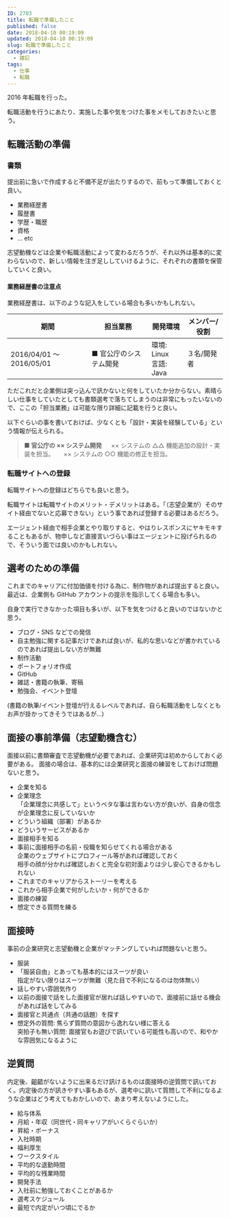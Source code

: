 ```yaml
---
ID: 2703
title: 転職で準備したこと
published: false
date: 2018-04-10 00:19:09
updated: 2018-04-10 00:19:09
slug: 転職で準備したこと
categories:
  - 雑記
tags:
  - 仕事
  - 転職
---
```


2016 年転職を行った。

転職活動を行うにあたり、実施した事や気をつけた事をメモしておきたいと思う。

<!--more-->

## 転職活動の準備

### 書類

提出前に急いで作成すると不備不足が出たりするので、前もって準備しておくと良い。

- 業務経歴書
- 履歴書
- 学歴・職歴
- 資格
- ... etc

志望動機などは企業や転職活動によって変わるだろうが、それ以外は基本的に変わらないので、新しい情報を注ぎ足ししていけるように、それぞれの書類を保管していくと良い。

#### 業務経歴書の注意点

業務経歴書は、以下のような記入をしている場合も多いかもしれない。

| 期間                     | 担当業務               | 開発環境                  | メンバー/役割 |
| ------------------------ | ---------------------- | ------------------------- | ------------- |
| 2016/04/01 ～ 2016/05/01 | ■ 官公庁のシステム開発 | 環境: Linux<br>言語: Java | ３名/開発者   |

ただこれだと企業側は突っ込んで訊かないと何をしていたか分からない。素晴らしい仕事をしていたとしても書類選考で落ちてしまうのは非常にもったいないので、ここの「担当業務」は可能な限り詳細に記載を行うと良い。

以下ぐらいの事を書いておけば、少なくとも「設計・実装を経験している」という情報が伝えられる。

> **■ 官公庁の ×× システム開発**
> 　 ×× システムの △△ 機能追加の設計・実装を担当。
> 　 ×× システムの ○○ 機能の修正を担当。

### 転職サイトへの登録

転職サイトへの登録はどちらでも良いと思う。

転職サイトは転職サイトのメリット・デメリットはある。「（志望企業が）そのサイト経由でないと応募できない」という事であれば登録する必要はあるだろう。

エージェント経由で相手企業とやり取りすると、やはりレスポンスにヤキモキすることもあるが、物申しなど直接言いづらい事はエージェントに投げられるので、そういう面では良いのかもしれない。

## 選考のための準備

これまでのキャリアに付加価値を付ける為に、制作物があれば提出すると良い。最近は、企業側も GitHub アカウントの提示を指示してくる場合も多い。

自身で実行できなかった項目も多いが、以下を気をつけると良いのではないかと思う。

- ブログ・SNS などでの発信
- 自主勉強に関する記事だけであれば良いが、私的な思いなどが書かれているのであれば提出しない方が無難
- 制作活動
- ポートフォリオ作成
- GitHub
- 雑誌・書籍の執筆、寄稿
- 勉強会、イベント登壇

(書籍の執筆/イベント登壇が行えるレベルであれば、自ら転職活動をしなくともお声が掛かってきそうではあるが…)

## 面接の事前準備（志望動機含む）

面接以前に書類審査で志望動機が必要であれば、企業研究は初めからしておく必要がある。
面接の場合は、基本的には企業研究と面接の練習をしておけば問題ないと思う。

- 企業を知る
- 企業理念  
  「企業理念に共感して」というベタな事は言わない方が良いが、自身の信念が企業理念に反していないか
- どういう組織（部署）があるか
- どういうサービスがあるか
- 面接相手を知る
- 事前に面接相手の名前・役職を知らせてくれる場合がある  
  企業のウェブサイトにプロフィール等があれば確認しておく  
  相手の顔が分かれば確認しおくと完全な初対面よりは少し安心できるかもしれない
- これまでのキャリアからストーリーを考える
- これから相手企業で何がしたいか・何ができるか
- 面接の練習
- 想定できる質問を練る

## 面接時

事前の企業研究と志望動機と企業がマッチングしていれば問題ないと思う。

- 服装
- 「服装自由」とあっても基本的にはスーツが良い  
  指定がない限りはスーツが無難（見た目で不利になるのは勿体無い）
- 話しやすい雰囲気作り
- 以前の面接で話をした面接官が居れば話しやすいので、面接前に話せる機会があれば話をしてみる
- 面接官と共通点（共通の話題）を探す
- 想定外の質問: 焦らず質問の意図から逸れない様に答える  
  突拍子も無い質問: 面接官もお遊びで訊いている可能性も高いので、和やかな雰囲気になるように

## 逆質問

内定後、齟齬がないように出来るだけ訊けるものは面接時の逆質問で訊いておく。内定後の方が訊きやすい事もあるが、選考中に訊いて質問して不利になるような企業はどう考えてもおかしいので、あまり考えないようにした。

- 給与体系
- 月給・年収（同世代・同キャリアがいくらぐらいか）
- 昇給・ボーナス
- 入社時期
- 福利厚生
- ワークスタイル
- 平均的な退勤時間
- 平均的な残業時間
- 開発手法
- 入社前に勉強しておくことがあるか
- 選考スケジュール
- 最短で内定がいつ頃にでるか
